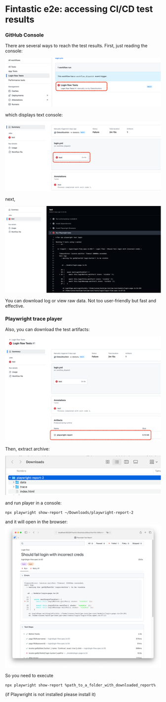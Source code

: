 # Fintastic e2e: accessing CI/CD test results

### GitHub Console 

There are several ways to reach the test results. First, just reading the console:

![screenshot](img/ci-cd-open-results.png)

which displays text console:

![screenshot](img/ci-cd-test-results-1.png)

next, 

![screenshot](img/ci-cd-test-results-2.png)

You can download log or view raw data. Not too user-friendly but fast and effective.

### Playwright trace player

Also, you can download the test artifacts:

![screenshot](img/ci-cd-artifact-report.png)

Then, extract archive:

![screenshot](img/ci-cd-downloaded.png)

and run player in a console:

```shell
npx playwright show-report ~/Downloads/playwright-report-2
```

and it will open in the browser:
![screenshot](img/ci-cd-trace.png)

So you need to execute

```shell
npx playwright show-report %path_to_a_folder_with_downloaded_report%
```

(if Playwright is not installed please install it)